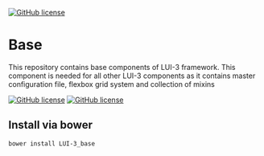 [![GitHub license](http://content.github.lui-3.cz/LUI-3_logo-small.png)](//lui-3.cz/)
# Base

This repository contains base components of LUI-3 framework. This component is needed for all other LUI-3 components as it contains master configuration file, flexbox grid system and collection of mixins

[![GitHub license](http://content.github.lui-3.cz/repo-design/button_docs.jpg)](//lui-3.cz/docs/basics/using-in-project/)
[![GitHub license](http://content.github.lui-3.cz/repo-design/button_releases.jpg)](//github.com/LUI-3/buttons/releases/latest)

## Install via bower
```bower
bower install LUI-3_base
```
